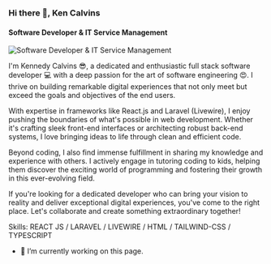 ### Hi there 👋, Ken Calvins
#### Software Developer & IT Service Management
![Software Developer & IT Service Management](https://media.istockphoto.com/id/1137735902/vector/software-development-programming-laptop.jpg?s=612x612&w=0&k=20&c=0JmLIfnuHrmkJRhfjVq3ZSqpvqFuAVQ9-k93Su9nGTk=)

I'm Kennedy Calvins 😎, a dedicated and enthusiastic full stack software developer 💻 with a deep passion for the art of software engineering 😍. I thrive on building remarkable digital experiences that not only meet but exceed the goals and objectives of the end users.

With expertise in frameworks like React.js and Laravel (Livewire), I enjoy pushing the boundaries of what's possible in web development. Whether it's crafting sleek front-end interfaces or architecting robust back-end systems, I love bringing ideas to life through clean and efficient code.

Beyond coding, I also find immense fulfillment in sharing my knowledge and experience with others. I actively engage in tutoring coding to kids, helping them discover the exciting world of programming and fostering their growth in this ever-evolving field.

If you're looking for a dedicated developer who can bring your vision to reality and deliver exceptional digital experiences, you've come to the right place. Let's collaborate and create something extraordinary together!

Skills: REACT JS / LARAVEL / LIVEWIRE / HTML / TAILWIND-CSS / TYPESCRIPT

- 🔭 I’m currently working on this page. 




